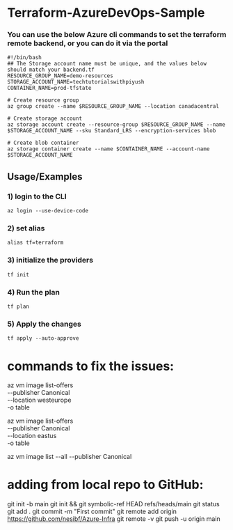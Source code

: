 # Terraform-AzureDevOps-Sample

### You can use the below Azure cli commands to set the terraform remote backend, or you can do it via the portal

``` shell
#!/bin/bash
## The Storage account name must be unique, and the values below should match your backend.tf
RESOURCE_GROUP_NAME=demo-resources
STORAGE_ACCOUNT_NAME=techtutorialswithpiyush
CONTAINER_NAME=prod-tfstate

# Create resource group
az group create --name $RESOURCE_GROUP_NAME --location canadacentral

# Create storage account
az storage account create --resource-group $RESOURCE_GROUP_NAME --name $STORAGE_ACCOUNT_NAME --sku Standard_LRS --encryption-services blob

# Create blob container
az storage container create --name $CONTAINER_NAME --account-name $STORAGE_ACCOUNT_NAME
```

## Usage/Examples

### 1) login to the CLI
```shell
az login --use-device-code
```
### 2) set alias
```shell
alias tf=terraform
```
### 3) initialize the providers
```shell
tf init
```
### 4) Run the plan
```shell
tf plan
```
### 5) Apply the changes
```shell
tf apply --auto-approve
```

# commands to fix the issues:
az vm image list-offers \
--publisher Canonical \
--location westeurope \
-o table

az vm image list-offers \
--publisher Canonical \
--location eastus \
-o table

az vm image list --all --publisher Canonical


# adding from local repo to GitHub:

git init -b main
git init && git symbolic-ref HEAD refs/heads/main
git status
git add .
git commit -m "First commit"
git remote add origin https://github.com/nesibf/Azure-Infra
git remote -v
git push -u origin main

